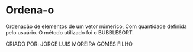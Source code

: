 # Ordena-o
Ordenação de elementos de um vetor númerico,
Com quantidade definida pelo usuário.
O método utilizado foi o BUBBLESORT.

CRIADO POR: JORGE LUIS MOREIRA GOMES FILHO
